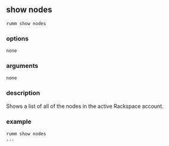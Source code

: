 ## show nodes

```
rumm show nodes
```

### options

```
none
```

### arguments

```
none
```

### description
Shows a list of all of the nodes in the active Rackspace account. 

### example

```
rumm show nodes
...
```